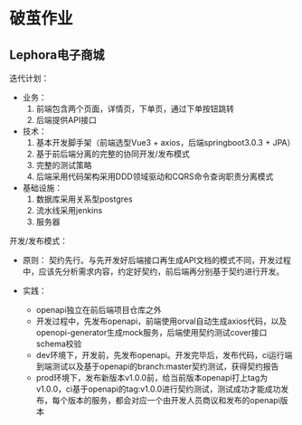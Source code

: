 # 破茧作业


## Lephora电子商城



迭代计划：
 + 业务：
    1. 前端包含两个页面，详情页，下单页，通过下单按钮跳转
    2. 后端提供API接口
 + 技术：
    1. 基本开发脚手架（前端选型Vue3 + axios，后端springboot3.0.3 + JPA）
    2. 基于前后端分离的完整的协同开发/发布模式
    3. 完整的测试策略
    4. 后端采用代码架构采用DDD领域驱动和CQRS命令查询职责分离模式
 + 基础设施：
    1. 数据库采用关系型postgres
    2. 流水线采用jenkins
    3. 服务器


开发/发布模式：

+ 原则： 契约先行。与先开发好后端接口再生成API文档的模式不同，开发过程中，应该先分析需求内容，约定好契约，前后端再分别基于契约进行开发。

+ 实践：
    + openapi独立在前后端项目仓库之外
    + 开发过程中，先发布openapi，前端使用orval自动生成axios代码，以及openopi-generator生成mock服务，后端使用契约测试cover接口schema校验
    + dev环境下，开发前，先发布openapi。开发完毕后，发布代码，ci运行端到端测试以及基于openapi的branch:master契约测试，获得契约报告
    + prod环境下，发布新版本v1.0.0前，给当前版本openapi打上tag为v1.0.0，ci基于openapi的tag:v1.0.0进行契约测试，测试成功才能成功发布，每个版本的服务，都会对应一个由开发人员商议和发布的openapi版本
